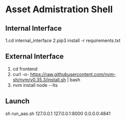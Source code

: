# Asset Admistration Shell

## Internal Interface
1.cd internal_interface
2.pip3 install -r requirements.txt

## External Interface
1. cd frontend
2. curl -o- https://raw.githubusercontent.com/nvm-sh/nvm/v0.35.3/install.sh | bash
3. nvm install node --lts 

## Launch
sh run_aas.sh 127.0.0.1 127.0.0.1:8000 0.0.0.0:4841
